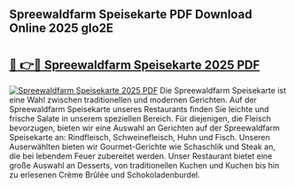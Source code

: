 ## Spreewaldfarm Speisekarte PDF Download Online 2025 gIo2E

# <h2><a href="http://gc8n3e.nevu.top/?p=Spreewaldfarm+Speisekarte">🔗 👉🔴 Spreewaldfarm Speisekarte 2025 PDF</a></h2>

[![Spreewaldfarm Speisekarte 2025 PDF](https://i.imgur.com/dBaPXMq.png)](http://gc8n3e.nevu.top/?p=Spreewaldfarm+Speisekarte)
Die Spreewaldfarm Speisekarte ist eine Wahl zwischen traditionellen und modernen Gerichten. Auf der Spreewaldfarm Speisekarte unseres Restaurants finden Sie leichte und frische Salate in unserem speziellen Bereich. Für diejenigen, die Fleisch bevorzugen, bieten wir eine Auswahl an Gerichten auf der Spreewaldfarm Speisekarte an: Rindfleisch, Schweinefleisch, Huhn und Fisch. Unseren Auserwählten bieten wir Gourmet-Gerichte wie Schaschlik und Steak an, die bei lebendem Feuer zubereitet werden. Unser Restaurant bietet eine große Auswahl an Desserts, von traditionellen Kuchen und Kuchen bis hin zu erlesenen Crème Brûlée und Schokoladenburdel.
